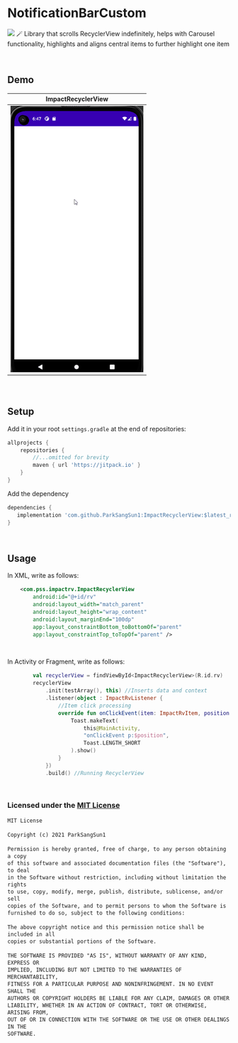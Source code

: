 # NotificationBarCustom
[![](https://jitpack.io/v/ParkSangSun1/ImpactRecyclerView.svg)](https://jitpack.io/#ParkSangSun1/ImpactRecyclerView)
🪄 Library that scrolls RecyclerView indefinitely, helps with Carousel functionality, highlights and aligns central items to further highlight one item

<br>

## Demo
|  ImpactRecyclerView
|--|
| <img src="/gifs/ImpactRecyclerView.gif" width="300" height="600"/> |


###### <br>
## Setup

Add it in your root `settings.gradle` at the end of repositories:

```groovy
allprojects {
    repositories {
        //...omitted for brevity
        maven { url 'https://jitpack.io' }
    }
}
```



Add the dependency

```groovy
dependencies {
   implementation 'com.github.ParkSangSun1:ImpactRecyclerView:$latest_release'
}
```
<br>

## Usage
In XML, write as follows:
```xml
    <com.pss.impactrv.ImpactRecyclerView
        android:id="@+id/rv"
        android:layout_width="match_parent"
        android:layout_height="wrap_content"
        android:layout_marginEnd="100dp"
        app:layout_constraintBottom_toBottomOf="parent"
        app:layout_constraintTop_toTopOf="parent" />
```
<br>

In Activity or Fragment, write as follows:

```kotlin
        val recyclerView = findViewById<ImpactRecyclerView>(R.id.rv)
        recyclerView
            .init(testArray(), this) //Inserts data and context
            .listener(object : ImpactRvListener {
                //Item click processing
                override fun onClickEvent(item: ImpactRvItem, position: Int) {
                    Toast.makeText(
                        this@MainActivity,
                        "onClickEvent p:$position",
                        Toast.LENGTH_SHORT
                    ).show()
                }
            })
            .build() //Running RecyclerView
```

<br>

### Licensed under the [MIT License](LICENSE)

```
MIT License

Copyright (c) 2021 ParkSangSun1

Permission is hereby granted, free of charge, to any person obtaining a copy
of this software and associated documentation files (the "Software"), to deal
in the Software without restriction, including without limitation the rights
to use, copy, modify, merge, publish, distribute, sublicense, and/or sell
copies of the Software, and to permit persons to whom the Software is
furnished to do so, subject to the following conditions:

The above copyright notice and this permission notice shall be included in all
copies or substantial portions of the Software.

THE SOFTWARE IS PROVIDED "AS IS", WITHOUT WARRANTY OF ANY KIND, EXPRESS OR
IMPLIED, INCLUDING BUT NOT LIMITED TO THE WARRANTIES OF MERCHANTABILITY,
FITNESS FOR A PARTICULAR PURPOSE AND NONINFRINGEMENT. IN NO EVENT SHALL THE
AUTHORS OR COPYRIGHT HOLDERS BE LIABLE FOR ANY CLAIM, DAMAGES OR OTHER
LIABILITY, WHETHER IN AN ACTION OF CONTRACT, TORT OR OTHERWISE, ARISING FROM,
OUT OF OR IN CONNECTION WITH THE SOFTWARE OR THE USE OR OTHER DEALINGS IN THE
SOFTWARE.
```

